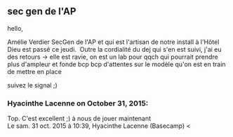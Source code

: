 ## sec gen de l'AP



hello,  
  
Amélie Verdier SecGen de l'AP et qui est l'artisan de notre install à l'Hôtel
Dieu est passé ce jeudi.  Outre la cordialité du dej qui s'en est suivi, j'ai
eu des retours -&gt; elle est ravie, on est un lab pour qqch qui pourrait
prendre plus d'ampleur et fonde bcp bcp d'attentes sur le modèle qu'on est en
train de mettre en place  
  
suivez le signal ;)



### **Hyacinthe Lacenne** on October 31, 2015:



Top. C'est excellent ;) à nous de jouer maintenant  
Le sam. 31 oct. 2015 à 10:39, Hyacinthe Lacenne (Basecamp) &lt;



